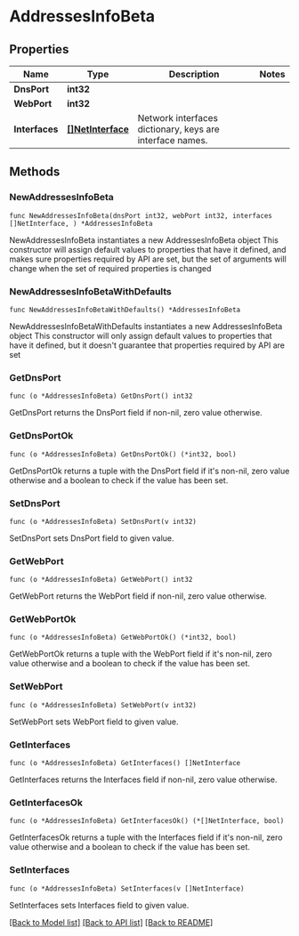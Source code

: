 # AddressesInfoBeta

## Properties

Name | Type | Description | Notes
------------ | ------------- | ------------- | -------------
**DnsPort** | **int32** |  | 
**WebPort** | **int32** |  | 
**Interfaces** | [**[]NetInterface**](NetInterface.md) | Network interfaces dictionary, keys are interface names.  | 

## Methods

### NewAddressesInfoBeta

`func NewAddressesInfoBeta(dnsPort int32, webPort int32, interfaces []NetInterface, ) *AddressesInfoBeta`

NewAddressesInfoBeta instantiates a new AddressesInfoBeta object
This constructor will assign default values to properties that have it defined,
and makes sure properties required by API are set, but the set of arguments
will change when the set of required properties is changed

### NewAddressesInfoBetaWithDefaults

`func NewAddressesInfoBetaWithDefaults() *AddressesInfoBeta`

NewAddressesInfoBetaWithDefaults instantiates a new AddressesInfoBeta object
This constructor will only assign default values to properties that have it defined,
but it doesn't guarantee that properties required by API are set

### GetDnsPort

`func (o *AddressesInfoBeta) GetDnsPort() int32`

GetDnsPort returns the DnsPort field if non-nil, zero value otherwise.

### GetDnsPortOk

`func (o *AddressesInfoBeta) GetDnsPortOk() (*int32, bool)`

GetDnsPortOk returns a tuple with the DnsPort field if it's non-nil, zero value otherwise
and a boolean to check if the value has been set.

### SetDnsPort

`func (o *AddressesInfoBeta) SetDnsPort(v int32)`

SetDnsPort sets DnsPort field to given value.


### GetWebPort

`func (o *AddressesInfoBeta) GetWebPort() int32`

GetWebPort returns the WebPort field if non-nil, zero value otherwise.

### GetWebPortOk

`func (o *AddressesInfoBeta) GetWebPortOk() (*int32, bool)`

GetWebPortOk returns a tuple with the WebPort field if it's non-nil, zero value otherwise
and a boolean to check if the value has been set.

### SetWebPort

`func (o *AddressesInfoBeta) SetWebPort(v int32)`

SetWebPort sets WebPort field to given value.


### GetInterfaces

`func (o *AddressesInfoBeta) GetInterfaces() []NetInterface`

GetInterfaces returns the Interfaces field if non-nil, zero value otherwise.

### GetInterfacesOk

`func (o *AddressesInfoBeta) GetInterfacesOk() (*[]NetInterface, bool)`

GetInterfacesOk returns a tuple with the Interfaces field if it's non-nil, zero value otherwise
and a boolean to check if the value has been set.

### SetInterfaces

`func (o *AddressesInfoBeta) SetInterfaces(v []NetInterface)`

SetInterfaces sets Interfaces field to given value.



[[Back to Model list]](../README.md#documentation-for-models) [[Back to API list]](../README.md#documentation-for-api-endpoints) [[Back to README]](../README.md)


